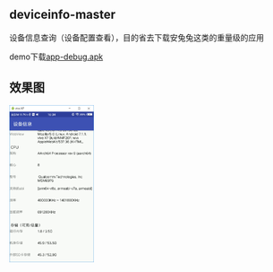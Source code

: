 
## deviceinfo-master

设备信息查询（设备配置查看），目的省去下载安兔兔这类的重量级的应用

demo下载[app-debug.apk](app-debug.apk)

## 效果图

<img src="https://github.com/kellysong/deviceinfo-master/blob/master/screenshot/deviceinfo.png" width="30%" alt="加载中..."/>

